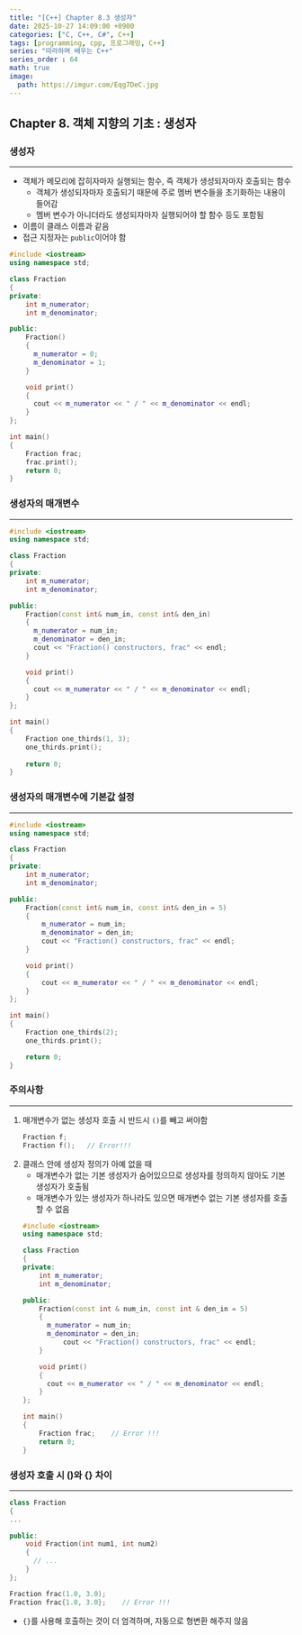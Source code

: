 ```yaml
---
title: "[C++] Chapter 8.3 생성자"
date: 2025-10-27 14:09:00 +0900
categories: ["C, C++, C#", C++]
tags: [programming, cpp, 프로그래밍, C++]
series: "따라하며 배우는 C++"
series_order : 64
math: true
image:
  path: https://imgur.com/Eqg7DeC.jpg
---
```


## Chapter 8. 객체 지향의 기초 : 생성자

### 생성자

---

- 객체가 메모리에 잡히자마자 실행되는 함수, 즉 객체가 생성되자마자 호출되는 함수
  - 객체가 생성되자마자 호출되기 때문에 주로 멤버 변수들을 초기화하는 내용이 들어감
  - 멤버 변수가 아니더라도 생성되자마자 실행되어야 할 함수 등도 포함됨
- 이름이 클래스 이름과 같음
- 접근 지정자는 `public`이어야 함

```cpp
#include <iostream>
using namespace std;

class Fraction
{
private:
    int m_numerator;
    int m_denominator;

public:
    Fraction()
    {
      m_numerator = 0;  
      m_denominator = 1;
    }

    void print()
    {
      cout << m_numerator << " / " << m_denominator << endl;
    }
};

int main()
{
    Fraction frac;
    frac.print();
    return 0;
}
```

### 생성자의 매개변수

---

```cpp
#include <iostream>
using namespace std;

class Fraction
{
private:  
    int m_numerator; 
    int m_denominator; 

public:
    Fraction(const int& num_in, const int& den_in)
    {
      m_numerator = num_in;  
      m_denominator = den_in;
      cout << "Fraction() constructors, frac" << endl;
    }

    void print()
    {
      cout << m_numerator << " / " << m_denominator << endl;
    }
};

int main()
{
    Fraction one_thirds(1, 3);
    one_thirds.print();
    
    return 0;
}
```

### 생성자의 매개변수에 기본값 설정

---

```cpp
#include <iostream>
using namespace std;

class Fraction
{
private:  
    int m_numerator; 
    int m_denominator; 

public:
    Fraction(const int& num_in, const int& den_in = 5)
    {
        m_numerator = num_in;  
        m_denominator = den_in;
        cout << "Fraction() constructors, frac" << endl;
    }

    void print()
    {
        cout << m_numerator << " / " << m_denominator << endl;
    }
};

int main()
{
    Fraction one_thirds(2);
    one_thirds.print();

    return 0;
}
```

### 주의사항

---

1. 매개변수가 없는 생성자 호출 시 반드시 `()`를 빼고 써야함
    ```cpp
    Fraction f;
    Fraction f();   // Error!!!
    ```
2. 클래스 안에 생성자 정의가 아예 없을 때
    - 매개변수가 없는 기본 생성자가 숨어있으므로 생성자를 정의하지 않아도 기본 생성자가 호출됨
    - 매개변수가 있는 생성자가 하나라도 있으면 매개변수 없는 기본 생성자를 호출할 수 없음  
    ```cpp
    #include <iostream>
    using namespace std;

    class Fraction
    {
    private:  
        int m_numerator; 
        int m_denominator; 

    public:
        Fraction(const int & num_in, const int & den_in = 5)
        {
          m_numerator = num_in;  
          m_denominator = den_in;
              cout << "Fraction() constructors, frac" << endl;
        }

        void print()
        {
          cout << m_numerator << " / " << m_denominator << endl;
        }
    };

    int main()
    {
        Fraction frac;    // Error !!!
        return 0;
    }
    ```

### 생성자 호출 시 ()와 {} 차이

---

```cpp
class Fraction
{
...

public:
    void Fraction(int num1, int num2)
    {
      // ...
    }
};

Fraction frac(1.0, 3.0);
Fraction frac{1.0, 3.0};    // Error !!!
```

- `{}`를 사용해 호출하는 것이 더 엄격하며, 자동으로 형변환 해주지 않음
